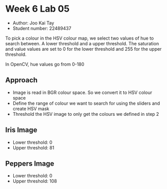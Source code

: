 # Week 6 Lab 05
- Author: Joo Kai Tay
- Student number: 22489437

To pick a colour in the HSV colour map, we select two values of hue to search between. A lower threshold and a upper threshold. The saturation and value values are set to 0 for the lower threshold and 255 for the upper threshold. 

In OpenCV, hue values go from 0-180

## Approach
- Image is read in BGR colour space. So we convert it to HSV colour space
- Define the range of colour we want to search for using the sliders and create HSV mask
- Threshold the HSV image to only get the colours we defined in step 2

## Iris Image
- Lower threshold: 0
- Upper threshold: 81

## Peppers Image
- Lower threshold: 0
- Upper threshold: 108